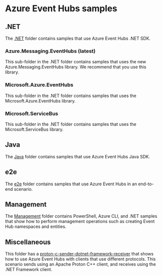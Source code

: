 # Azure Event Hubs samples

## .NET
The [.NET](./DotNet) folder contains samples that use Azure Event Hubs .NET SDK. 

### Azure.Messaging.EventHubs (latest)
This sub-folder in the .NET folder contains samples that uses the new Azure.Messaging.EventHubs library. We recommend that you use this library. 

### Microsoft.Azure.EventHubs
This sub-folder in the .NET folder contains samples that uses the Microsoft.Azure.EventHubs library. 

### Microsoft.ServiceBus 
This sub-folder in the .NET folder contains samples that uses the Microsoft.ServiceBus library. 

## Java
The [Java](./Java) folder contains samples that use Azure Event Hubs Java SDK. 

## e2e
The [e2e](./e2e) folder contains samples that use Azure Event Hubs in an end-to-end scenario. 

## Management
The [Management](./Management) folder contains PowerShell, Azure CLI, and .NET samples that show how to perform management operations such as creating Event Hub namespaces and entities.

## Miscellaneous

This folder has a [proton-c-sender-dotnet-framework-receiver](./Miscellaneous/proton-c-sender-dotnet-framework-receiver/README.md) that shows how to use Azure Event Hubs with clients that use different protocols. This scenario sends using an Apache Proton C++ client, and receives using the .NET Framework client.

